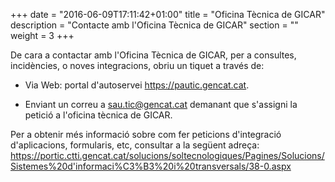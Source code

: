 +++
date        = "2016-06-09T17:11:42+01:00"
title       = "Oficina Tècnica de GICAR"
description = "Contacte amb l'Oficina Tècnica de GICAR"
section     = ""
weight 		= 3
+++

De cara a contactar amb l'Oficina Tècnica de GICAR, per a consultes, incidències, o noves integracions, obriu un tiquet a través de:


- Via Web: portal d'autoservei https://pautic.gencat.cat.

- Enviant un correu a [sau.tic@gencat.cat](mailto://sau.tic@gencat.cat) demanant que s'assigni la petició a l'oficina tècnica de GICAR.


Per a obtenir més informació sobre com fer peticions d'integració d'aplicacions, formularis, etc, consultar a la següent adreça: https://portic.ctti.gencat.cat/solucions/soltecnologiques/Pagines/Solucions/Sistemes%20d'informaci%C3%B3%20i%20transversals/38-0.aspx